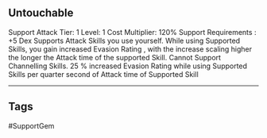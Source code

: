 ## Untouchable
Support
Attack
Tier: 1
Level: 1
Cost Multiplier: 120%
Support Requirements : +5 Dex
Supports Attack Skills you use yourself. While using Supported Skills, you gain increased Evasion Rating , with the increase scaling higher the longer the Attack time of the supported Skill. Cannot Support Channelling Skills.
25 % increased Evasion Rating while using Supported Skills per quarter second of Attack time of Supported Skill

---
## Tags
#SupportGem
